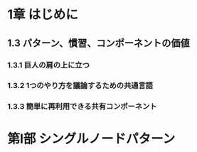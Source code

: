 # 1章 はじめに

## 1.3 パターン、慣習、コンポーネントの価値

### 1.3.1 巨人の肩の上に立つ

### 1.3.2 1つのやり方を議論するための共通言語

### 1.3.3 簡単に再利用できる共有コンポーネント

# 第Ⅰ部 シングルノードパターン

## 
